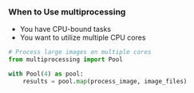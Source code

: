 ### When to Use multiprocessing

- You have CPU-bound tasks
- You want to utilize multiple CPU cores

```python
# Process large images on multiple cores
from multiprocessing import Pool

with Pool(4) as pool:
    results = pool.map(process_image, image_files)
```